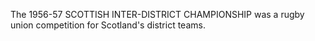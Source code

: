 The 1956-57 SCOTTISH INTER-DISTRICT CHAMPIONSHIP was a rugby union competition for Scotland's district teams.
